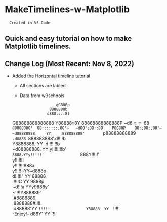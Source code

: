 # MakeTimelines-w-Matplotlib
      Created in VS Code
Quick and easy tutorial on how to make Matplotlib timelines.
----------
Change Log (Most Recent: Nov 8, 2022)
----------
- Added the Horizontal timeline tutorial
  - All sections are labled
  - Data from w3schools
  
  
  
                        gG88Pp                    
                     8888888b                   
                    d888::::8)                  
   G88888888888888  Y88888::8Y  88888888888888P 
    ~d8:::::::::88  `88888888'  88:::::::;88'~  
      ~d88';88::88    P8888P    88:;88:;88'~    
         ~d88888888,    YY    ,888888888'       
                  `p88888888889`                
            .d8888. `888888888'.d!!!!b          
            Y8888888.   YY   .d!!!!!!!b         
            ~d88888888. YY  y!!!!!!!!b'         
                  `8888.YYy!!!!!'               
                    `888Y!!!!!'                 
                     y!!!!!!!                   
                   y!!!!!!!888a                 
                 y!!!!!~YY~d888p                
                d!!!!!" YY  88888               
                !!!!!C  YY  9888p               
                 ~d!!!a YYy9888y'               
                   ~!!!!Y888889'                
                    .#8888889.                  
                  .8888888#!!!!.                
                .d88888'YY `!!!!!               
                Y88888' YY  `!!!!'              
-Enjoy!-        d88Y'   YY    `!!'
